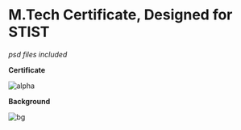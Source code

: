 
# M.Tech Certificate, Designed for STIST
_psd files included_


**Certificate**

![alpha](https://user-images.githubusercontent.com/11213043/39475395-b72128c0-4d75-11e8-8a77-e21fa5ea1b15.jpg)

**Background**

![bg](https://user-images.githubusercontent.com/11213043/39475396-b78fc1ea-4d75-11e8-8189-79e5ed410253.png)

